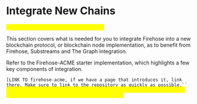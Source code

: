 # Integrate New Chains

_<mark style="color:yellow;">**\[\[slm:] content has not been updated.]**</mark>_

This section covers what is needed for you to integrate Firehose into a new blockchain protocol, or blockchain node implementation, as to benefit from Firehose, Substreams and The Graph integration.

Refer to the Firehose-ACME starter implementation, which highlights a few key components of integration.&#x20;

`[LINK TO firehose-acme, if we have a page that introduces it, link there. Make sure to link to the repository as quickly as possible.`` `<mark style="color:yellow;">`These guys are extreme coders, they'll want to know the low-levels fast.`</mark><mark style="color:yellow;">` `</mark>_<mark style="color:yellow;">**`[slm:] good to know this type of info`**</mark>_<mark style="color:yellow;">`]`</mark>
